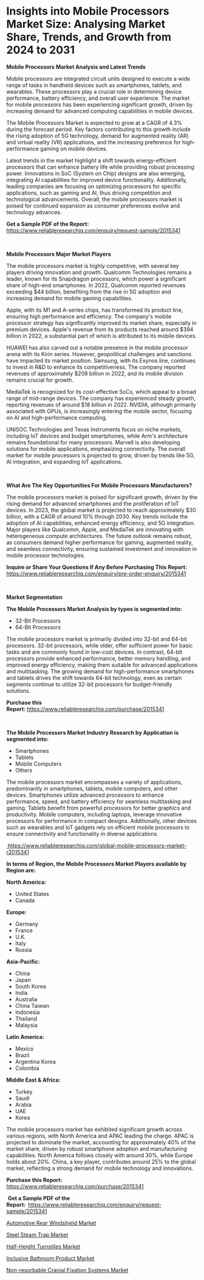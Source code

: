 <p><h1>Insights into Mobile Processors Market Size: Analysing Market Share, Trends, and Growth from 2024 to 2031</h1></p><p><strong>Mobile Processors Market Analysis and Latest Trends</strong></p>
<p><p>Mobile processors are integrated circuit units designed to execute a wide range of tasks in handheld devices such as smartphones, tablets, and wearables. These processors play a crucial role in determining device performance, battery efficiency, and overall user experience. The market for mobile processors has been experiencing significant growth, driven by increasing demand for advanced computing capabilities in mobile devices.</p><p>The Mobile Processors Market is expected to grow at a CAGR of 4.3% during the forecast period. Key factors contributing to this growth include the rising adoption of 5G technology, demand for augmented reality (AR) and virtual reality (VR) applications, and the increasing preference for high-performance gaming on mobile devices. </p><p>Latest trends in the market highlight a shift towards energy-efficient processors that can enhance battery life while providing robust processing power. Innovations in SoC (System on Chip) designs are also emerging, integrating AI capabilities for improved device functionality. Additionally, leading companies are focusing on optimizing processors for specific applications, such as gaming and AI, thus driving competition and technological advancements. Overall, the mobile processors market is poised for continued expansion as consumer preferences evolve and technology advances.</p></p>
<p><strong>Get a Sample PDF of the Report:&nbsp;</strong> <a href="https://www.reliableresearchiq.com/enquiry/request-sample/2015341?utm_campaign=1569&utm_medium=2&utm_source=Github&utm_content=ia&utm_term=30102024&utm_id=mobile-processors">https://www.reliableresearchiq.com/enquiry/request-sample/2015341</a></p>
<p>&nbsp;</p>
<p><strong>Mobile Processors Major Market Players</strong></p>
<p><p>The mobile processors market is highly competitive, with several key players driving innovation and growth. Qualcomm Technologies remains a leader, known for its Snapdragon processors, which power a significant share of high-end smartphones. In 2022, Qualcomm reported revenues exceeding $44 billion, benefiting from the rise in 5G adoption and increasing demand for mobile gaming capabilities.</p><p>Apple, with its M1 and A-series chips, has transformed its product line, ensuring high performance and efficiency. The company's mobile processor strategy has significantly improved its market share, especially in premium devices. Apple's revenue from its products reached around $394 billion in 2022, a substantial part of which is attributed to its mobile devices.</p><p>HUAWEI has also carved out a notable presence in the mobile processor arena with its Kirin series. However, geopolitical challenges and sanctions have impacted its market position. Samsung, with its Exynos line, continues to invest in R&D to enhance its competitiveness. The company reported revenues of approximately $208 billion in 2022, and its mobile division remains crucial for growth.</p><p>MediaTek is recognized for its cost-effective SoCs, which appeal to a broad range of mid-range devices. The company has experienced steady growth, reporting revenues of around $18 billion in 2022. NVIDIA, although primarily associated with GPUs, is increasingly entering the mobile sector, focusing on AI and high-performance computing.</p><p>UNISOC Technologies and Texas Instruments focus on niche markets, including IoT devices and budget smartphones, while Arm's architecture remains foundational for many processors. Marvell is also developing solutions for mobile applications, emphasizing connectivity. The overall market for mobile processors is projected to grow, driven by trends like 5G, AI integration, and expanding IoT applications.</p></p>
<p>&nbsp;</p>
<p><strong>What Are The Key Opportunities For Mobile Processors Manufacturers?</strong></p>
<p><p>The mobile processors market is poised for significant growth, driven by the rising demand for advanced smartphones and the proliferation of IoT devices. In 2023, the global market is projected to reach approximately $30 billion, with a CAGR of around 10% through 2030. Key trends include the adoption of AI capabilities, enhanced energy efficiency, and 5G integration. Major players like Qualcomm, Apple, and MediaTek are innovating with heterogeneous compute architectures. The future outlook remains robust, as consumers demand higher performance for gaming, augmented reality, and seamless connectivity, ensuring sustained investment and innovation in mobile processor technologies.</p></p>
<p><strong>Inquire or Share Your Questions If Any Before Purchasing This Report:</strong> <a href="https://www.reliableresearchiq.com/enquiry/pre-order-enquiry/2015341?utm_campaign=1569&utm_medium=2&utm_source=Github&utm_content=ia&utm_term=30102024&utm_id=mobile-processors">https://www.reliableresearchiq.com/enquiry/pre-order-enquiry/2015341</a></p>
<p>&nbsp;</p>
<p><strong>Market Segmentation</strong></p>
<p><strong>The Mobile Processors Market Analysis by types is segmented into:</strong></p>
<p><ul><li>32-Bit Processors</li><li>64-Bit Processors</li></ul></p>
<p><p>The mobile processors market is primarily divided into 32-bit and 64-bit processors. 32-bit processors, while older, offer sufficient power for basic tasks and are commonly found in low-cost devices. In contrast, 64-bit processors provide enhanced performance, better memory handling, and improved energy efficiency, making them suitable for advanced applications and multitasking. The growing demand for high-performance smartphones and tablets drives the shift towards 64-bit technology, even as certain segments continue to utilize 32-bit processors for budget-friendly solutions.</p></p>
<p><strong>Purchase this Report:&nbsp;</strong><a href="https://www.reliableresearchiq.com/purchase/2015341?utm_campaign=1569&utm_medium=2&utm_source=Github&utm_content=ia&utm_term=30102024&utm_id=mobile-processors">https://www.reliableresearchiq.com/purchase/2015341</a></p>
<p>&nbsp;</p>
<p><strong>The Mobile Processors Market Industry Research by Application is segmented into:</strong></p>
<p><ul><li>Smartphones</li><li>Tablets</li><li>Mobile Computers</li><li>Others</li></ul></p>
<p><p>The mobile processors market encompasses a variety of applications, predominantly in smartphones, tablets, mobile computers, and other devices. Smartphones utilize advanced processors to enhance performance, speed, and battery efficiency for seamless multitasking and gaming. Tablets benefit from powerful processors for better graphics and productivity. Mobile computers, including laptops, leverage innovative processors for performance in compact designs. Additionally, other devices such as wearables and IoT gadgets rely on efficient mobile processors to ensure connectivity and functionality in diverse applications.</p></p>
<p><a href="https://www.reliableresearchiq.com/global-mobile-processors-market-r2015341?utm_campaign=1569&utm_medium=2&utm_source=Github&utm_content=ia&utm_term=30102024&utm_id=mobile-processors">&nbsp;https://www.reliableresearchiq.com/global-mobile-processors-market-r2015341</a></p>
<p><strong>In terms of Region, the Mobile Processors Market Players available by Region are:</strong></p>
<p>
    <p> <strong> North America: </strong>
        <ul>
            <li>United States</li>
            <li>Canada</li>
        </ul>
        </p> 
    <p> <strong> Europe: </strong>
        <ul>
            <li>Germany</li>
            <li>France</li>
            <li>U.K.</li>
            <li>Italy</li>
            <li>Russia</li>
        </ul>
        </p> 
    <p> <strong> Asia-Pacific: </strong>
        <ul>
            <li>China</li>
            <li>Japan</li>
            <li>South Korea</li>
            <li>India</li>
            <li>Australia</li>
            <li>China Taiwan</li>
            <li>Indonesia</li>
            <li>Thailand</li>
            <li>Malaysia</li>
        </ul>
        </p> 
    <p> <strong> Latin America: </strong>
        <ul>
            <li>Mexico</li>
            <li>Brazil</li>
            <li>Argentina Korea</li>
            <li>Colombia</li>
        </ul>
        </p> 
    <p> <strong> Middle East & Africa: </strong>
        <ul>
            <li>Turkey</li>
            <li>Saudi</li>
            <li>Arabia</li>
            <li>UAE</li>
            <li>Korea</li>
        </ul>
    </p>
    </p>
<p><p>The mobile processors market has exhibited significant growth across various regions, with North America and APAC leading the charge. APAC is projected to dominate the market, accounting for approximately 40% of the market share, driven by robust smartphone adoption and manufacturing capabilities. North America follows closely with around 30%, while Europe holds about 20%. China, a key player, contributes around 25% to the global market, reflecting a strong demand for mobile technology and innovations.</p></p>
<p><strong>Purchase this Report: </strong><a href="https://www.reliableresearchiq.com/purchase/2015341?utm_campaign=1569&utm_medium=2&utm_source=Github&utm_content=ia&utm_term=30102024&utm_id=mobile-processors">https://www.reliableresearchiq.com/purchase/2015341</a></p>
<p>&nbsp;<strong>Get a Sample PDF of the Report:&nbsp;&nbsp;</strong><a href="https://www.reliableresearchiq.com/enquiry/request-sample/2015341?utm_campaign=1569&utm_medium=2&utm_source=Github&utm_content=ia&utm_term=30102024&utm_id=mobile-processors">https://www.reliableresearchiq.com/enquiry/request-sample/2015341</a></p>
<p><strong></strong></p>
<p><p><a href="https://www.linkedin.com/pulse/strategic-roadmap-success-global-automotive-rear-windshield-lnc3f?utm_campaign=1569&utm_medium=2&utm_source=Github&utm_content=ia&utm_term=30102024&utm_id=mobile-processors">Automotive Rear Windshield Market</a></p><p><a href="https://www.linkedin.com/pulse/steel-steam-trap-market-global-regional-analysis-focus-end-499de?utm_campaign=1569&utm_medium=2&utm_source=Github&utm_content=ia&utm_term=30102024&utm_id=mobile-processors">Steel Steam Trap Market</a></p><p><a href="https://www.linkedin.com/pulse/emerging-half-height-turnstiles-market-opportunities-analysis-ijwsc?utm_campaign=1569&utm_medium=2&utm_source=Github&utm_content=ia&utm_term=30102024&utm_id=mobile-processors">Half-Height Turnstiles Market</a></p><p><a href="https://www.linkedin.com/pulse/global-inclusive-bathroom-product-industry-analysis-share-growth-sbgnc?utm_campaign=1569&utm_medium=2&utm_source=Github&utm_content=ia&utm_term=30102024&utm_id=mobile-processors">Inclusive Bathroom Product Market</a></p><p><a href="https://www.linkedin.com/pulse/exploring-non-resorbable-cranial-fixation-systems-market-dynamics-dirwf?utm_campaign=1569&utm_medium=2&utm_source=Github&utm_content=ia&utm_term=30102024&utm_id=mobile-processors">Non-resorbable Cranial Fixation Systems Market</a></p></p>